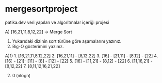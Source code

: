 # mergesortproject
patika.dev veri yapıları ve algoritmalar içeriği projesi

A) [16,21,11,8,12,22] -> Merge Sort
1) Yukarıdaki dizinin sort türüne göre aşamalarını yazınız.
2) Big-O gösterimini yazınız.

A)1) 1. [16,21,11,8,12,22]
     2. [16,21,11] - [8,12,22]
     3. [16] - [21,11] - [8,12] - [22]
     4. [16] - [21]- [11] - [8] - [12] - [22]
     5. [16] - [11,21] - [8,12] - [22]
     6. [11,16,21] - [8,12,22]
     7. [8,11,12,16,21,22]
     
2) 0 (nlogn)
